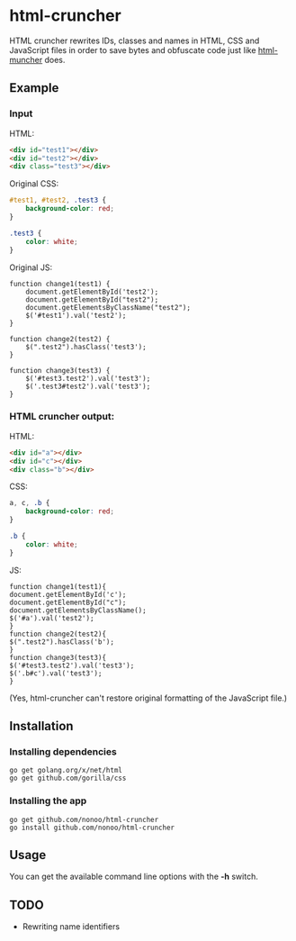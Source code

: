 # html-cruncher

HTML cruncher rewrites IDs, classes and names in HTML, CSS and
JavaScript files in order to save bytes and obfuscate code just like
[html-muncher](https://github.com/ccampbell/html-muncher/) does.

## Example

### Input

HTML:

```HTML
<div id="test1"></div>
<div id="test2"></div>
<div class="test3"></div>
```

Original CSS:

```CSS
#test1, #test2, .test3 {
    background-color: red;
}

.test3 {
    color: white;
}
```

Original JS:

```
function change1(test1) {
    document.getElementById('test2');
    document.getElementById("test2");
    document.getElementsByClassName("test2");
    $('#test1').val('test2');
}

function change2(test2) {
    $(".test2").hasClass('test3');
}

function change3(test3) {
    $('#test3.test2').val('test3');
    $('.test3#test2').val('test3');
}
```

### HTML cruncher output:

HTML:

```HTML
<div id="a"></div>
<div id="c"></div>
<div class="b"></div>
```

CSS:

```CSS
a, c, .b {
    background-color: red;
}

.b {
    color: white;
}
```

JS:

```JS
function change1(test1){
document.getElementById('c');
document.getElementById("c");
document.getElementsByClassName();
$('#a').val('test2');
}
function change2(test2){
$(".test2").hasClass('b');
}
function change3(test3){
$('#test3.test2').val('test3');
$('.b#c').val('test3');
}
```

(Yes, html-cruncher can't restore original formatting of the JavaScript file.)

## Installation

### Installing dependencies

```
go get golang.org/x/net/html
go get github.com/gorilla/css
```

### Installing the app

```
go get github.com/nonoo/html-cruncher
go install github.com/nonoo/html-cruncher
```

## Usage

You can get the available command line options with the **-h** switch.

## TODO

- Rewriting name identifiers
